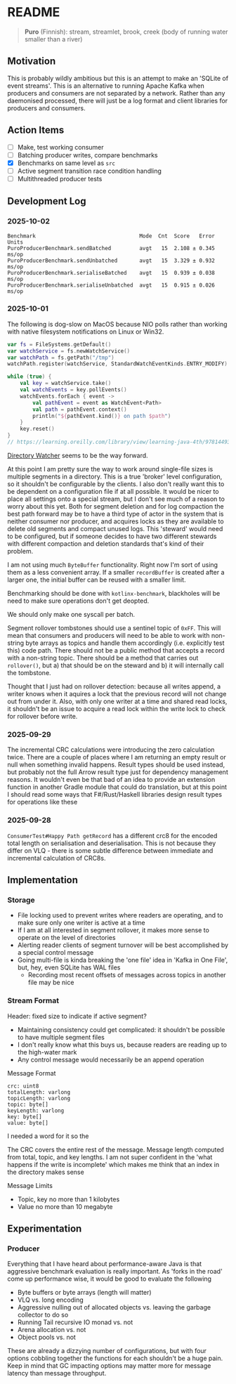 # README

> **Puro** (Finnish): stream, streamlet, brook, creek (body of running water smaller than a river)

## Motivation
This is probably wildly ambitious but this is an attempt to make an 'SQLite of event streams'. This is an alternative to 
running Apache Kafka when producers and consumers are not separated by a network.  Rather than any daemonised processed, 
there will just be a log format and client libraries for producers and consumers.

## Action Items
- [ ] Make, test working consumer
- [ ] Batching producer writes, compare benchmarks
- [x] Benchmarks on same level as `src`
- [ ] Active segment transition race condition handling
- [ ] Multithreaded producer tests

## Development Log

### 2025-10-02
```text
Benchmark                                 Mode  Cnt  Score   Error  Units
PuroProducerBenchmark.sendBatched         avgt   15  2.108 ± 0.345  ms/op
PuroProducerBenchmark.sendUnbatched       avgt   15  3.329 ± 0.932  ms/op
PuroProducerBenchmark.serialiseBatched    avgt   15  0.939 ± 0.038  ms/op
PuroProducerBenchmark.serialiseUnbatched  avgt   15  0.915 ± 0.026  ms/op
```

### 2025-10-01
The following is dog-slow on MacOS because NIO polls rather than working with native filesystem notifications on Linux
or Win32.
```kotlin
var fs = FileSystems.getDefault()
var watchService = fs.newWatchService()
var watchPath = fs.getPath("/tmp")
watchPath.register(watchService, StandardWatchEventKinds.ENTRY_MODIFY)

while (true) {
    val key = watchService.take()
    val watchEvents = key.pollEvents()
    watchEvents.forEach { event ->
        val pathEvent = event as WatchEvent<Path>
        val path = pathEvent.context()
        println("${pathEvent.kind()} on path $path")
    }
    key.reset()
}
// https://learning.oreilly.com/library/view/learning-java-4th/9781449372477/ch12s03.html#id2038584
```
[Directory Watcher](https://github.com/gmethvin/directory-watcher/tree/main) seems to be the way forward.

At this point I am pretty sure the way to work around single-file sizes is multiple segments in a directory. This is a 
true 'broker' level configuration, so it shouldn't be configurable by the clients. I also don't really want this to be
dependent on a configuration file if at all possible. It would be nicer to place all settings onto a special stream, but
I don't see much of a reason to worry about this yet. Both for segment deletion and for log compaction the best path 
forward may be to have a third type of actor in the system that is neither consumer nor producer, and acquires locks as
they are available to delete old segments and compact unused logs. This 'steward' would need to be configured, but if
someone decides to have two different stewards with different compaction and deletion standards that's kind of their
problem.

I am not using much `ByteBuffer` functionality. Right now I'm sort of using them as a less convenient array. If a 
smaller `recordBuffer` is created after a larger one, the initial buffer can be reused with a smaller limit.

Benchmarking should be done with `kotlinx-benchmark`, blackholes will be need to make sure operations don't get deopted.

We should only make one syscall per batch.

Segment rollover tombstones should use a sentinel topic of `0xFF`. This will mean that consumers and producers will need
to be able to work with non-string byte arrays as topics and handle them accordingly (i.e. explicitly test this) code 
path. There should not be a public method that accepts a record with a non-string topic. There should be a method that
carries out `rollover()`, but a) that should be on the steward and b) it will internally call the tombstone.

Thought that I just had on rollover detection: because all writes append, a writer knows when it aquires a lock that the
previous record will not change out from under it. Also, with only one writer at a time and shared read locks, it shouldn't 
be an issue to acquire a read lock within the write lock to check for rollover before write.

### 2025-09-29
The incremental CRC calculations were introducing the zero calculation twice.
There are a couple of places where I am returning an empty result or null when something invalid happens.
Result types should be used instead, but probably not the full Arrow result type just for dependency management reasons.
It wouldn't even be that bad of an idea to provide an extension function in another Gradle module that could do translation,
but at this point I should read some ways that F#/Rust/Haskell libraries design result types for operations like these

### 2025-09-28
`ConsumerTest#Happy Path getRecord` has a different crc8 for the encoded total length on serialisation and deserialisation.
This is not because they differ on VLQ - there is some subtle difference between immediate and incremental calculation of CRC8s.

## Implementation

### Storage
- File locking used to prevent writes where readers are operating, and to make sure only one writer is active at a time
- If I am at all interested in segment rollover, it makes more sense to operate on the level of directories
- Alerting reader clients of segment turnover will be best accomplished by a special control message
- Going multi-file is kinda breaking the 'one file' idea in 'Kafka in One File', but, hey, even SQLite has WAL files
  - Recording most recent offsets of messages across topics in another file may be nice

### Stream Format
Header: fixed size to indicate if active segment?
- Maintaining consistency could get complicated: it shouldn't be possible to have multiple segment files
- I don't really know what this buys us, because readers are reading up to the high-water mark
- Any control message would necessarily be an append operation

Message Format
```text
crc: uint8
totalLength: varlong
topicLength: varlong
topic: byte[]
keyLength: varlong
key: byte[]
value: byte[]
```

I needed a word for it so the 

The CRC covers the entire rest of the message. Message length computed from total, topic, and key lengths.
I am not super confident in the 'what happens if the write is incomplete' which makes me think that an index in the directory makes sense

Message Limits
- Topic, key no more than 1 kilobytes
- Value no more than 10 megabyte

## Experimentation

### Producer
Everything that I have heard about performance-aware Java is that aggressive benchmark evaluation is really important.
As 'forks in the road' come up performance wise, it would be good to evaluate the following
- Byte buffers or byte arrays (length will matter)
- VLQ vs. long encoding
- Aggressive nulling out of allocated objects vs. leaving the garbage collector to do so
- Running Tail recursive IO monad vs. not
- Arena allocation vs. not
- Object pools vs. not

These are already a dizzying number of configurations, but with four options cobbling together the functions for each shouldn't be a huge pain.
Keep in mind that GC impacting options may matter more for message latency than message throughput.
